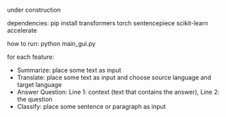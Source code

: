 under construction

dependencies: 
pip install transformers torch sentencepiece scikit-learn accelerate

how to run:
python main_gui.py

for each feature:
- Summarize: place some text as input
- Translate: place some text as input and choose source language and target language
- Answer Question: Line 1: context (text that contains the answer), Line 2: the question
- Classify: place some sentence or paragraph as input
